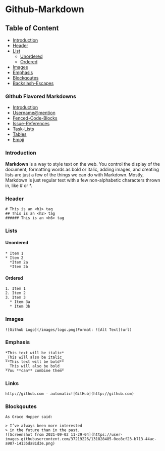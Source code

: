 # Github-Markdown

## Table of Content

- [Introduction](#introduction)
- [Header](#Header)
- [List](#List)
  - [Unordered](#unordered)
  - [Ordered](#Ordered) 
- [Images](#Image)
- [Emphasis](#Emphasis)
- [Blockqoutes](#Blockqoutes)
- [Backslash-Escapes](#Backslash-Escapes)

### Github Flavored Markdowns

- [Introduction](#introduction)
- [Username@mention](#Username@mention)
- [Fenced-Code-Blocks](#Fenced-Code-Blocks)
- [Issue-References](#Issue-References)
- [Task-Lists](#Task-List)
- [Tables](#Tables)
- [Emoji](#Emoji)

### Introduction

**Markdown** is a way to style text on the web. You control the display of the document; formatting words as
bold or italic, adding images, and creating lists are just a few of the things we can do with Markdown. Mostly,
Markdown is just regular text with a few non-alphabetic characters thrown in, like # or *.

### Header

```Text
# This is an <h1> tag
## This is an <h2> tag
###### This is an <h6> tag
```
### Lists

#### Unordered

```Text
* Item 1
* Item 2
  *Item 2a
  *Item 2b
```
#### Ordered

```Text
1. Item 1
2. Item 2
3. Item 3
  * Item 3a
  * Item 3b
```

### Images

```Text
![Github Logo](/images/logo.png)Format: ![Alt Text](url)
````

### Emphasis

```Text
*This text will be italic*
_This will also be italic_
**This text will be bold**
__This will also be bold__
*You **can** combine them*
```

### Links

```Text
http://github.com - automatic![GitHub](http://github.com)
```

### Blockqoutes

```Text
As Grace Hopper said:

> I’ve always been more interested
> in the future than in the past.
![Screenshot from 2021-09-02 11-29-04](https://user-images.githubusercontent.com/37219226/131828485-0ee8cf23-b713-44ac-a987-14135da81d3e.png)
```

